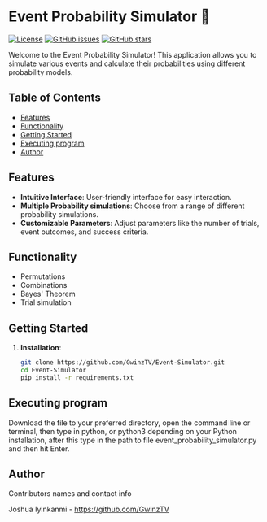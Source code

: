 # Event Probability Simulator 🎲

[![License](https://img.shields.io/badge/license-MIT-blue.svg)](https://github.com/GwinzTV/Event-Simulator/blob/main/LICENSE)
[![GitHub issues](https://img.shields.io/github/issues/GwinzTV/Event-Simulator)](https://github.com/GwinzTV/Event-Simulator/issues)
[![GitHub stars](https://img.shields.io/github/stars/GwinzTV/Event-Simulator)](https://github.com/GwinzTV/Event-Simulator/stargazers)

Welcome to the Event Probability Simulator! This application allows you to simulate various events and calculate their probabilities using different probability models.

## Table of Contents

- [Features](#features)
- [Functionality](#functionality)
- [Getting Started](#gettingStarted)
- [Executing program](#execute)
- [Author](#author)

## Features <a name = "features"></a>

- **Intuitive Interface**: User-friendly interface for easy interaction.
- **Multiple Probability simulations**: Choose from a range of different probability simulations.
- **Customizable Parameters**: Adjust parameters like the number of trials, event outcomes, and success criteria.

## Functionality <a name = "functionality"></a>

- Permutations
- Combinations
- Bayes' Theorem
- Trial simulation

## Getting Started <a name = "gettingStarted"></a>

1. **Installation**:
   ```bash
   git clone https://github.com/GwinzTV/Event-Simulator.git
   cd Event-Simulator
   pip install -r requirements.txt

## Executing program <a name = "execute"></a>

Download the file to your preferred directory, open the command line or terminal, then type in python, or python3 depending on your Python installation, after this type in the  path to file event_probability_simulator.py and then hit Enter.


## Author <a name = "author"></a>
Contributors names and contact info

Joshua Iyinkanmi - https://github.com/GwinzTV
